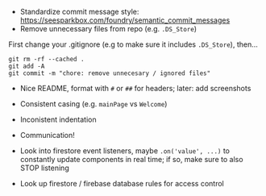 - Standardize commit message style: https://seesparkbox.com/foundry/semantic_commit_messages
- Remove unnecessary files from repo (e.g. `.DS_Store`)

First change your .gitignore (e.g to make sure it includes `.DS_Store`), then...

```
git rm -rf --cached .
git add -A
git commit -m "chore: remove unnecesary / ignored files"
```

- Nice README, format with `#` or `##` for headers; later: add screenshots


- Consistent casing (e.g. `mainPage` vs `Welcome`)
- Inconistent indentation
- Communication!
- Look into firestore event listeners, maybe `.on('value', ...)` to constantly update components in real time; if so, make sure to also STOP listening
- Look up firestore / firebase database rules for access control
